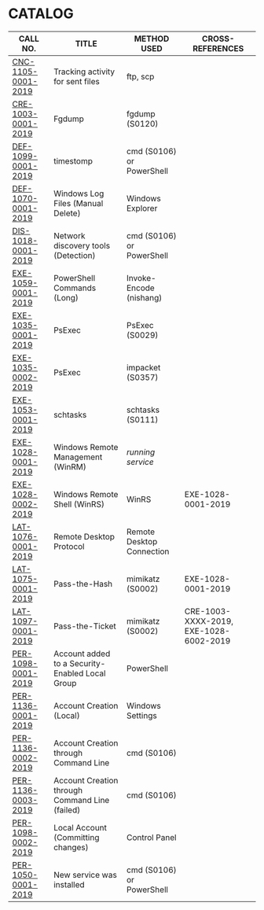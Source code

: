 # CATALOG

CALL NO. | TITLE | METHOD USED | CROSS-REFERENCES
--- | --- | --- | ---
[CNC-1105-0001-2019](./Cherry%20Tree%20Files/CNC-1105-0001-2019.ctd) | Tracking activity for sent files | ftp, scp |
[CRE-1003-0001-2019](./Cherry%20Tree%20Files/CRE-1003-0001-2019.ctd) | Fgdump                  | fgdump (S0120) |
[DEF-1099-0001-2019](./Cherry%20Tree%20Files/DEF-1099-0001-2019.ctd) | timestomp               | cmd (S0106) or PowerShell | 
[DEF-1070-0001-2019](./Cherry%20Tree%20Files/DEF-1070-0001-2019.ctd) | Windows Log Files (Manual Delete) | Windows Explorer |
[DIS-1018-0001-2019](./Cherry%20Tree%20Files/DIS-1018-0001-2019.ctd) | Network discovery tools (Detection) | cmd (S0106) or PowerShell | 
[EXE-1059-0001-2019](./Cherry%20Tree%20Files/EXE-1059-0001-2019.ctd) | PowerShell Commands (Long)  | Invoke-Encode (nishang) | 
[EXE-1035-0001-2019](./Cherry%20Tree%20Files/EXE-1035-0001-2019.ctd) | PsExec                      | PsExec (S0029)          |
[EXE-1035-0002-2019](./Cherry%20Tree%20Files/EXE-1035-0002-2019.ctd) | PsExec                      | impacket (S0357)        |
[EXE-1053-0001-2019](./Cherry%20Tree%20Files/EXE-1053-0001-2019.ctd) | schtasks                    | schtasks (S0111)        | 
[EXE-1028-0001-2019](./Cherry%20Tree%20Files/EXE-1028-0001-2019.ctd) | Windows Remote Management (WinRM)  | *running service*       |
[EXE-1028-0002-2019](./Cherry%20Tree%20Files/EXE-1028-0002-2019.ctd) | Windows Remote Shell (WinRS)       | WinRS                   | EXE-1028-0001-2019
[LAT-1076-0001-2019](./Cherry%20Tree%20Files/LAT-1076-0001-2019.ctd) | Remote Desktop Protocol | Remote Desktop Connection |
[LAT-1075-0001-2019](./Cherry%20Tree%20Files/LAT-1075-0001-2019.ctd) | Pass-the-Hash               | mimikatz (S0002)        | EXE-1028-0001-2019
[LAT-1097-0001-2019](./Cherry%20Tree%20Files/LAT-1097-0001-2019.ctd) | Pass-the-Ticket             | mimikatz (S0002)        | CRE-1003-XXXX-2019, EXE-1028-6002-2019
[PER-1098-0001-2019](./Cherry%20Tree%20Files/PER-1098-0001-2019.ctd) | Account added to a Security-Enabled Local Group | PowerShell | 
[PER-1136-0001-2019](./Cherry%20Tree%20Files/PER-1136-0001-2019.ctd) | Account Creation (Local) | Windows Settings |
[PER-1136-0002-2019](./Cherry%20Tree%20Files/PER-1136-0002-2019.ctd) | Account Creation through Command Line | cmd (S0106) | 
[PER-1136-0003-2019](./Cherry%20Tree%20Files/PER-1136-0003-2019.ctd) | Account Creation through Command Line (failed) | cmd (S0106) |
[PER-1098-0002-2019](./Cherry%20Tree%20Files/PER-1098-0002-2019.ctd) | Local Account (Committing changes) | Control Panel |
[PER-1050-0001-2019](./Cherry%20Tree%20Files/PER-1050-0001-2019.ctd) | New service was installed | cmd (S0106) or PowerShell |